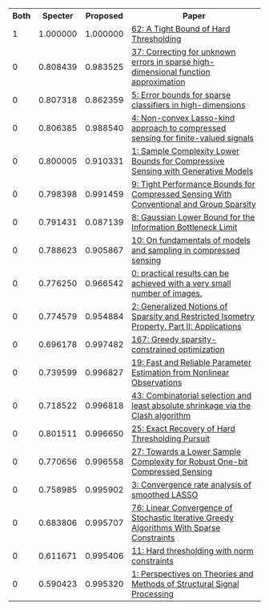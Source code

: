 <html><table><tr>
<th>Both</th>
<th>Specter</th>
<th>Proposed</th>
<th>Paper</th>
</tr>
<tr>
<td>1</td>
<td>1.000000</td>
<td>1.000000</td>
<td><a href="https://www.semanticscholar.org/paper/8f029eada934e433a4f2bd6720e18f7d0930bc0a">62: A Tight Bound of Hard Thresholding</a></td>
</tr>
<tr>
<td>0</td>
<td>0.808439</td>
<td>0.983525</td>
<td><a href="https://www.semanticscholar.org/paper/fb885e1f06bc637837edab3edde36f54a08ddafd">37: Correcting for unknown errors in sparse high-dimensional function approximation</a></td>
</tr>
<tr>
<td>0</td>
<td>0.807318</td>
<td>0.862359</td>
<td><a href="https://www.semanticscholar.org/paper/21d4435caabf2c463050aab6fcdf59912cbbd413">5: Error bounds for sparse classifiers in high-dimensions</a></td>
</tr>
<tr>
<td>0</td>
<td>0.806385</td>
<td>0.988540</td>
<td><a href="https://www.semanticscholar.org/paper/120b396e47671e68c4a012f5a3f8c40bb3709b06">4: Non-convex Lasso-kind approach to compressed sensing for finite-valued signals</a></td>
</tr>
<tr>
<td>0</td>
<td>0.800005</td>
<td>0.910331</td>
<td><a href="https://www.semanticscholar.org/paper/9c7991431cd25e2034f493fb2b7514595ff01e67">1: Sample Complexity Lower Bounds for Compressive Sensing with Generative Models</a></td>
</tr>
<tr>
<td>0</td>
<td>0.798398</td>
<td>0.991459</td>
<td><a href="https://www.semanticscholar.org/paper/97f18305d83d06ce50eb82e5b5cbf1a1da6cacb6">9: Tight Performance Bounds for Compressed Sensing With Conventional and Group Sparsity</a></td>
</tr>
<tr>
<td>0</td>
<td>0.791431</td>
<td>0.087139</td>
<td><a href="https://www.semanticscholar.org/paper/5932781fedbdd113b9aa6b0f696880bc0fadaee7">8: Gaussian Lower Bound for the Information Bottleneck Limit</a></td>
</tr>
<tr>
<td>0</td>
<td>0.788623</td>
<td>0.905867</td>
<td><a href="https://www.semanticscholar.org/paper/ecf5aa88f662ae78245674b3691dd789f4db97aa">10: On fundamentals of models and sampling in compressed sensing</a></td>
</tr>
<tr>
<td>0</td>
<td>0.776250</td>
<td>0.966542</td>
<td><a href="https://www.semanticscholar.org/paper/3ce8fe6d5747d003aeec76431fabb35ca848f764">0: practical results can be achieved with a very small number of images.</a></td>
</tr>
<tr>
<td>0</td>
<td>0.774579</td>
<td>0.954884</td>
<td><a href="https://www.semanticscholar.org/paper/5d1e1fc7bf05e9a7ebc2bfa382bb86f66a6f9a77">2: Generalized Notions of Sparsity and Restricted Isometry Property. Part II: Applications</a></td>
</tr>
<tr>
<td>0</td>
<td>0.696178</td>
<td>0.997482</td>
<td><a href="https://www.semanticscholar.org/paper/22a9c6d31714e3566b967534b5d14c9d25cd662a">167: Greedy sparsity-constrained optimization</a></td>
</tr>
<tr>
<td>0</td>
<td>0.739599</td>
<td>0.996827</td>
<td><a href="https://www.semanticscholar.org/paper/539c4d2080023257cbd2682d2018d1974d0075d0">19: Fast and Reliable Parameter Estimation from Nonlinear Observations</a></td>
</tr>
<tr>
<td>0</td>
<td>0.718522</td>
<td>0.996818</td>
<td><a href="https://www.semanticscholar.org/paper/5c42623f912812066da58b8be42d4ed603039416">43: Combinatorial selection and least absolute shrinkage via the Clash algorithm</a></td>
</tr>
<tr>
<td>0</td>
<td>0.801511</td>
<td>0.996650</td>
<td><a href="https://www.semanticscholar.org/paper/5694e683f4ba2578e50a593e83e56d172a4c6dbf">25: Exact Recovery of Hard Thresholding Pursuit</a></td>
</tr>
<tr>
<td>0</td>
<td>0.770656</td>
<td>0.996558</td>
<td><a href="https://www.semanticscholar.org/paper/fbf6f3b15dac5eea46948bcd1e64646e430bd3df">27: Towards a Lower Sample Complexity for Robust One-bit Compressed Sensing</a></td>
</tr>
<tr>
<td>0</td>
<td>0.758985</td>
<td>0.995902</td>
<td><a href="https://www.semanticscholar.org/paper/64bbe593a712d2c612504b287b08dc4b20814638">3: Convergence rate analysis of smoothed LASSO</a></td>
</tr>
<tr>
<td>0</td>
<td>0.683806</td>
<td>0.995707</td>
<td><a href="https://www.semanticscholar.org/paper/73e754d163af1cbd7b60a123add16ce3b0c55a30">76: Linear Convergence of Stochastic Iterative Greedy Algorithms With Sparse Constraints</a></td>
</tr>
<tr>
<td>0</td>
<td>0.611671</td>
<td>0.995406</td>
<td><a href="https://www.semanticscholar.org/paper/5f5c41c5571fa01d3b338fe772771b505247f331">11: Hard thresholding with norm constraints</a></td>
</tr>
<tr>
<td>0</td>
<td>0.590423</td>
<td>0.995320</td>
<td><a href="https://www.semanticscholar.org/paper/1804ecf4bb4586d5a935bdd0825cb9e5265c8ede">1: Perspectives on Theories and Methods of Structural Signal Processing</a></td>
</tr>
</table></html>
